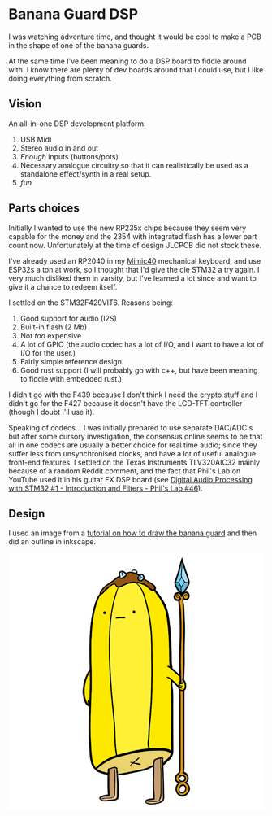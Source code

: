 # Banana Guard DSP

I was watching adventure time, and thought it would be cool to make a PCB in the shape of one of the banana guards.

At the same time I've been meaning to do a DSP board to fiddle around with.
I know there are plenty of dev boards around that I could use, but I like doing everything from scratch.

## Vision

An all-in-one DSP development platform.

1. USB Midi
2. Stereo audio in and out
3. _Enough_ inputs (buttons/pots)
4. Necessary analogue circuitry so that it can realistically be used as a standalone effect/synth in a real setup.
4. _fun_

## Parts choices

Initially I wanted to use the new RP235x chips because they seem very capable for the money and the 2354 with integrated flash has a lower part count now. Unfortunately at the time of design JLCPCB did not stock these.

I've already used an RP2040 in my [Mimic40](https://github.com/kevontheweb/Mimic40) mechanical keyboard, and use ESP32s a ton at work, so I thought that I'd give the ole STM32 a try again.
I very much disliked them in varsity, but I've learned a lot since and want to give it a
chance to redeem itself.

I settled on the STM32F429VIT6.
Reasons being:
1. Good support for audio (I2S)
2. Built-in flash (2 Mb)
3. Not _too_ expensive
4. A lot of GPIO (the audio codec has a lot of I/O, and I want to have a lot of I/O for the user.)
5. Fairly simple reference design.
6. Good rust support (I will probably go with c++, but have been meaning to fiddle with embedded rust.)

I didn't go with the F439 because I don't think I need the crypto stuff and I didn't go for the F427 because it doesn't
have the LCD-TFT controller (though I doubt I'll use it).

Speaking of codecs... I was initially prepared to use separate DAC/ADC's but after some cursory investigation, the consensus online seems to be that all in one codecs are usually a better choice for real time audio; since they suffer less from unsynchronised clocks, and have a lot of useful analogue front-end features.
I settled on the Texas Instruments TLV320AIC32 mainly because of a random Reddit comment, and the fact that Phil's Lab on YouTube used it in his guitar FX DSP board (see [Digital Audio Processing with STM32 \#1 - Introduction and Filters - Phil's Lab \#46](https://www.youtube.com/watch?v=VDhmVrbSpqA)).

## Design

I used an image from a [tutorial on how to draw the banana guard](https://easydraweverything.com/cartoon/banana-guard-adventure-time-drawing/) and then did an outline in inkscape.

![banana guard](./assets/banana_guard.png)




